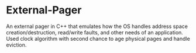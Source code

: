 # External-Pager
An external pager in C++ that emulates how the OS handles address space creation/destruction, read/write faults, and other needs of an application. Used clock algorithm with second chance to age physical pages and handle eviction.
